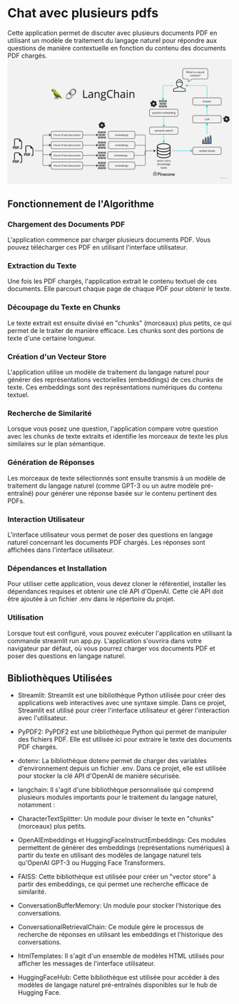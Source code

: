 # Chat avec plusieurs pdfs
Cette application permet de discuter avec plusieurs documents PDF en utilisant un modèle de traitement du langage naturel pour répondre aux questions de manière contextuelle en fonction du contenu des documents PDF chargés.
![MultiPDF Chat App Diagram](./docs/PDF-LangChain.jpg)
## Fonctionnement de l'Algorithme
### Chargement des Documents PDF
L'application commence par charger plusieurs documents PDF. Vous pouvez télécharger ces PDF en utilisant l'interface utilisateur.

### Extraction du Texte
Une fois les PDF chargés, l'application extrait le contenu textuel de ces documents. Elle parcourt chaque page de chaque PDF pour obtenir le texte.

### Découpage du Texte en Chunks
Le texte extrait est ensuite divisé en "chunks" (morceaux) plus petits, ce qui permet de le traiter de manière efficace. Les chunks sont des portions de texte d'une certaine longueur.

### Création d'un Vecteur Store
L'application utilise un modèle de traitement du langage naturel pour générer des représentations vectorielles (embeddings) de ces chunks de texte. Ces embeddings sont des représentations numériques du contenu textuel.

### Recherche de Similarité
Lorsque vous posez une question, l'application compare votre question avec les chunks de texte extraits et identifie les morceaux de texte les plus similaires sur le plan sémantique.

### Génération de Réponses
Les morceaux de texte sélectionnés sont ensuite transmis à un modèle de traitement du langage naturel (comme GPT-3 ou un autre modèle pré-entraîné) pour générer une réponse basée sur le contenu pertinent des PDFs.

### Interaction Utilisateur
L'interface utilisateur vous permet de poser des questions en langage naturel concernant les documents PDF chargés. Les réponses sont affichées dans l'interface utilisateur.

### Dépendances et Installation
Pour utiliser cette application, vous devez cloner le référentiel, installer les dépendances requises et obtenir une clé API d'OpenAI. Cette clé API doit être ajoutée à un fichier .env dans le répertoire du projet.

### Utilisation
Lorsque tout est configuré, vous pouvez exécuter l'application en utilisant la commande streamlit run app.py. L'application s'ouvrira dans votre navigateur par défaut, où vous pourrez charger vos documents PDF et poser des questions en langage naturel.

## Bibliothèques Utilisées
- Streamlit: Streamlit est une bibliothèque Python utilisée pour créer des applications web interactives avec une syntaxe simple. Dans ce projet, Streamlit est utilisé pour créer l'interface utilisateur et gérer l'interaction avec l'utilisateur.

- PyPDF2: PyPDF2 est une bibliothèque Python qui permet de manipuler des fichiers PDF. Elle est utilisée ici pour extraire le texte des documents PDF chargés.

- dotenv: La bibliothèque dotenv permet de charger des variables d'environnement depuis un fichier .env. Dans ce projet, elle est utilisée pour stocker la clé API d'OpenAI de manière sécurisée.

- langchain: Il s'agit d'une bibliothèque personnalisée qui comprend plusieurs modules importants pour le traitement du langage naturel, notamment :

- CharacterTextSplitter: Un module pour diviser le texte en "chunks" (morceaux) plus petits.
- OpenAIEmbeddings et HuggingFaceInstructEmbeddings: Ces modules permettent de générer des embeddings (représentations numériques) à partir du texte en utilisant des modèles de langage naturel tels qu'OpenAI GPT-3 ou Hugging Face Transformers.
- FAISS: Cette bibliothèque est utilisée pour créer un "vector store" à partir des embeddings, ce qui permet une recherche efficace de similarité.
- ConversationBufferMemory: Un module pour stocker l'historique des conversations.
- ConversationalRetrievalChain: Ce module gère le processus de recherche de réponses en utilisant les embeddings et l'historique des conversations.
- htmlTemplates: Il s'agit d'un ensemble de modèles HTML utilisés pour afficher les messages de l'interface utilisateur.

- HuggingFaceHub: Cette bibliothèque est utilisée pour accéder à des modèles de langage naturel pré-entraînés disponibles sur le hub de Hugging Face.
